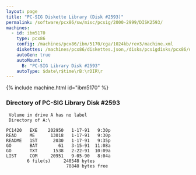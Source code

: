 ```yaml
---
layout: page
title: "PC-SIG Diskette Library (Disk #2593)"
permalink: /software/pcx86/sw/misc/pcsig/2000-2999/DISK2593/
machines:
  - id: ibm5170
    type: pcx86
    config: /machines/pcx86/ibm/5170/cga/1024kb/rev3/machine.xml
    diskettes: /machines/pcx86/diskettes.json,/disks/pcsigdisks/pcx86/diskettes.json
    autoGen: true
    autoMount:
      B: "PC-SIG Library Disk #2593"
    autoType: $date\r$time\rB:\rDIR\r
---
```


{% include machine.html id="ibm5170" %}

### Directory of PC-SIG Library Disk #2593

     Volume in drive A has no label
     Directory of A:\

    PC1420   EXE    202950   1-17-91   9:30p
    READ     ME      13018   1-17-91   9:30p
    README   1ST      2030   1-17-91   9:35p
    GO       BAT        61   3-15-91  11:08a
    GO       TXT      1538   2-22-91  10:09a
    LIST     COM     20951   9-05-90   8:04a
            6 file(s)     240548 bytes
                           78848 bytes free
